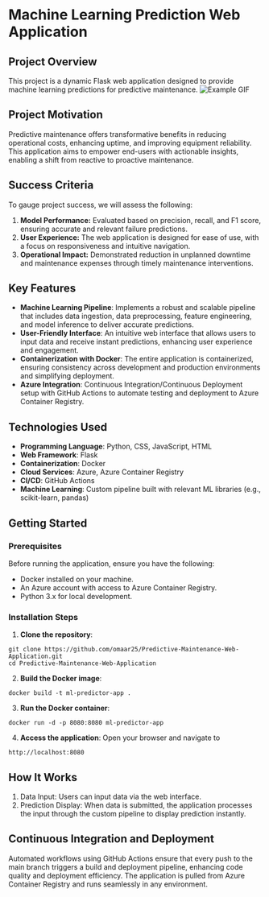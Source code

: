 # Machine Learning Prediction Web Application

##  Project Overview

This project is a dynamic Flask web application designed to provide machine learning predictions for predictive maintenance.
![Example GIF](https://github.com/omaar25/Predictive-Maintenance-Web-Application/raw/main/app.gif)


## Project Motivation
Predictive maintenance offers transformative benefits in reducing operational costs, enhancing uptime, and improving equipment reliability. This application aims to empower end-users with actionable insights, enabling a shift from reactive to proactive maintenance. 

## Success Criteria
To gauge project success, we will assess the following:
1. **Model Performance:** Evaluated based on precision, recall, and F1 score, ensuring accurate and relevant failure predictions.
2. **User Experience:** The web application is designed for ease of use, with a focus on responsiveness and intuitive navigation.
3. **Operational Impact:** Demonstrated reduction in unplanned downtime and maintenance expenses through timely maintenance interventions.

## Key Features
- **Machine Learning Pipeline**: Implements a robust and scalable pipeline that includes data ingestion, data preprocessing, feature engineering, and model inference to deliver accurate predictions.
- **User-Friendly Interface**: An intuitive web interface that allows users to input data and receive instant predictions, enhancing user experience and engagement.
- **Containerization with Docker**: The entire application is containerized, ensuring consistency across development and production environments and simplifying deployment.
- **Azure Integration**: Continuous Integration/Continuous Deployment setup with GitHub Actions to automate testing and deployment to Azure Container Registry.

## Technologies Used

- **Programming Language**: Python, CSS, JavaScript, HTML
- **Web Framework**: Flask
- **Containerization**: Docker
- **Cloud Services**: Azure, Azure Container Registry
- **CI/CD**: GitHub Actions
- **Machine Learning**: Custom pipeline built with relevant ML libraries (e.g., scikit-learn, pandas)

##  Getting Started

### Prerequisites

Before running the application, ensure you have the following:

- Docker installed on your machine.
- An Azure account with access to Azure Container Registry.
- Python 3.x for local development.

### Installation Steps

1. **Clone the repository**:
```
git clone https://github.com/omaar25/Predictive-Maintenance-Web-Application.git
cd Predictive-Maintenance-Web-Application
```

2. **Build the Docker image**:

```
docker build -t ml-predictor-app .
```

3. **Run the Docker container**:

```
docker run -d -p 8080:8080 ml-predictor-app
```
4. **Access the application**:
Open your browser and navigate to 
```
http://localhost:8080
```

## How It Works
1. Data Input: Users can input data via the web interface.
2. Prediction Display: When data is submitted, the application processes the input through the custom pipeline to display prediction instantly.

## Continuous Integration and Deployment
Automated workflows using GitHub Actions ensure that every push to the main branch triggers a build and deployment pipeline, enhancing code quality and deployment efficiency.
The application is pulled from Azure Container Registry and runs seamlessly in any environment.
